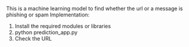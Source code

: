 This is a machine learning model to find whether the url or a message is phishing or spam
Implementation:
1. Install the required modules or libraries
2. python prediction_app.py
3. Check the URL
